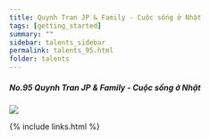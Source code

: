 ```yaml
---
title: Quynh Tran JP & Family - Cuộc sống ở Nhật
tags: [getting_started]
summary: ""
sidebar: talents_sidebar
permalink: talents_95.html
folder: talents
---
```



##### No.95 Quynh Tran JP & Family - Cuộc sống ở Nhật

![](https://yt3.ggpht.com/ytc/AKedOLTbCtN02EVfFE-YogZWgxCbRLhByR3LD-ACoef0xg=s176-c-k-c0x00ffffff-no-rj)






{% include links.html %}
